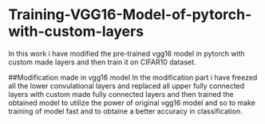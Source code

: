 # Training-VGG16-Model-of-pytorch-with-custom-layers
In this work i have modified the pre-trained vgg16 model in pytorch with custom made layers and then train it on CIFAR10 dataset.

##Modification made in vgg16 model
In the modification part i have freezed all the lower convulational layers and replaced all upper fully connected layers with custom made fully connected layers and then trained the obtained model to utilize the power of original vgg16 model and so to make training of model fast and to obtaine a better accuracy in classification.



